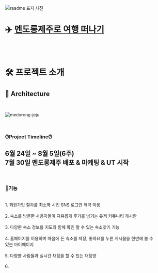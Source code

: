 ![readme 표지 사진](https://user-images.githubusercontent.com/72002228/182091368-32cb642e-301d-4f14-83b6-9525b7c0a3db.jpg)

# ✈️ [멘도롱제주로 여행 떠나기](https//mendorong-jeju.co.kr)
<br><br>

# 🛠️ 프로젝트 소개

##  🧰 Architecture 
<br>

![medorong-jeju](https://user-images.githubusercontent.com/72002228/182095720-34abf61c-e3f4-4cd6-b19a-3db3149583c9.png)

<br>

### ⏰Project Timeline⏰
6월 24일 ~ 8월 5일(6주)<br>
7월 30일 멘도롱제주 배포 & 마케팅 & UT 시작
<br>
-----
<br>

### 🦾기능
<br>
1. 회원가입 절차를 최소화 시킨 SNS 로그인 적극 이용
<br><br>
2. 숙소를 방문한 사용자들이 자유롭게 후기를 남기는 유저 커뮤니티 게시판
<br><br>
3. 다양한 숙소 정보를 지도와 함께 확인 할 수 있는 숙소찾기 기능
<br><br>
4. 홈페이지를 이용하며 마음에 든 숙소를 저장, 좋아요를 누른 게시물을 한번에 볼 수 있는 마이페이지
<br><br>
5. 다양한 사람들과 실시간 채팅을 할 수 있는 채팅방
<br><br>
6. 




